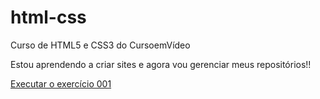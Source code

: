 # html-css
 Curso de HTML5 e CSS3 do CursoemVídeo

Estou aprendendo a criar sites e agora vou gerenciar meus repositórios!!

<a href="https://feemdeus0310.github.io/html-css/exercicios/ex001/index.html">Executar o exercício 001</a>